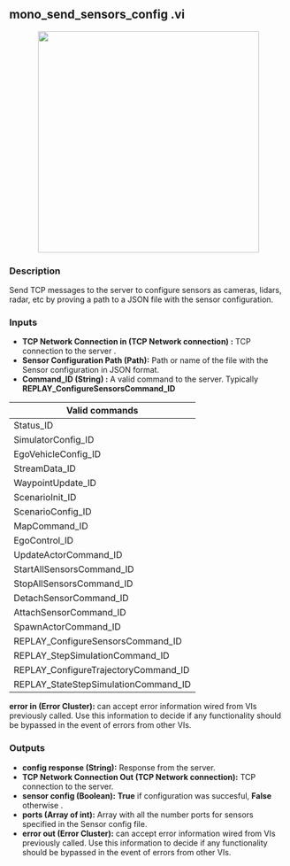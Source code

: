 ## mono_send_sensors_config .vi
<p align="center">
<img src="https://github.com/monoDriveIO/client/raw/master/WikiPhotos/LV_client/sensors/mono__send__sensors__configc.png" 
width="400"  />
</p>

### Description
Send TCP messages to the server to configure sensors as  cameras, lidars, radar, etc by proving a path to a JSON file with the sensor configuration.

### Inputs

- **TCP Network Connection in (TCP Network connection) :** TCP connection to the server .
- **Sensor Configuration Path (Path):** Path or name of the file with the Sensor configuration in JSON format.
- **Command_ID (String) :** A valid command to the server. Typically **REPLAY_ConfigureSensorsCommand_ID**

| Valid commands  |
| ------------ | 
|Status_ID   |
|SimulatorConfig_ID |
|EgoVehicleConfig_ID |
|StreamData_ID   |
|WaypointUpdate_ID    |
|ScenarioInit_ID  |
|ScenarioConfig_ID   |
|MapCommand_ID  |
|EgoControl_ID  | 
|UpdateActorCommand_ID  | 
|StartAllSensorsCommand_ID   | 
|StopAllSensorsCommand_ID   | 
|DetachSensorCommand_ID   | 
|AttachSensorCommand_ID   |
|SpawnActorCommand_ID   |
|REPLAY_ConfigureSensorsCommand_ID  |
|REPLAY_StepSimulationCommand_ID  |
|REPLAY_ConfigureTrajectoryCommand_ID  |
|REPLAY_StateStepSimulationCommand_ID   | 

**error in (Error Cluster):** can accept error information wired from VIs previously called. Use this information to decide if any functionality should be bypassed in the event of errors from other VIs.


### Outputs

- **config response (String):** Response from the server.
- **TCP Network Connection Out (TCP Network connection):** TCP connection to the server.
- **sensor config (Boolean):** **True** if configuration was succesful, **False** otherwise .
- **ports (Array of int):** Array with all the number ports for sensors specified in the Sensor config file.
- **error out (Error Cluster):** can accept error information wired from VIs previously called. Use this information to decide if any functionality should be bypassed in the event of errors from other VIs.
